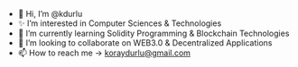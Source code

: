 - 👋 Hi, I’m @kdurlu
- ✨ I’m interested in Computer Sciences & Technologies
- 🌱 I’m currently learning Solidity Programming & Blockchain Technologies
- 👀 I’m looking to collaborate on WEB3.0 & Decentralized Applications
- 📫 How to reach me -> koraydurlu@gmail.com

<!---
kdurlu/kdurlu is a ✨ special ✨ repository because its `README.md` (this file) appears on your GitHub profile.
You can click the Preview link to take a look at your changes.
--->
